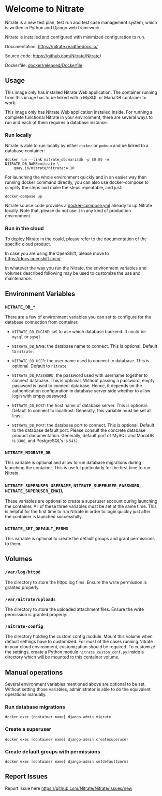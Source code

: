 # Welcome to Nitrate

Nitrate is a new test plan, test run and test case management system, which is
written in Python and Django web framework.

Nitrate is installed and configured with minimized configuration to run.

Documentation: https://nitrate.readthedocs.io/

Source code: https://github.com/Nitrate/Nitrate/

Dockerfile: [docker/released/Dockerfile][]

## Usage

This image only has installed Nitrate Web application. The container running
from this image has to be linked with a MySQL or MariaDB container to work.

This image only has Nitrate Web application installed inside. For running a
complete functional Nitrate in your environment, there are several ways to run
and each of them requires a database instance.

### Run locally

Nitrate is able to run locally by either `docker` or `podman` and be linked to a
database container:

```
docker run --link nitrate_db:mariadb -p 80:80 -e NITRATE_DB_NAME=nitrate \
    quay.io/nitrate/nitrate:4.10
```

For launching the whole environment quickly and in an easier way than running
docker command directly, you can also use docker-compose to simplify the steps
and make the steps repeatable, and just:

```
docker-compose up
```

Nitrate source code provides a [docker-compose.yml][] already to up Nitrate
locally. Note that, please do not use it in any kind of production environment.

### Run in the cloud

To deploy Nitrate in the could, please refer to the documentation of the
specific cloud product.

In case you are using the OpenShift, please move to https://docs.openshift.com/.

In whatever the way you run the Nitrate, the environment variables and volumes
described following may be used to customize the use and maintenance.

## Environment Variables

### `NITRATE_DB_*`

There are a few of environment variables you can set to configure for the
database connection from container.

- `NITRATE_DB_ENGINE`: set to use which database backend. It could be `mysql` or
`pgsql`.

- `NITRATE_DB_NAME`: the database name to connect. This is optional. Default to
`nitrate`.

- `NITRATE_DB_USER`: the user name used to connect to database. This is optional.
Default to `nitrate`.

- `NITRATE_DB_PASSWORD`: the password used with username together to connect
database. This is optional. Without passing a password, empty password is
used to connect database. Hence, it depends on the authentication
configuration in database server side whether to allow login with empty
password.

- `NITRATE_DB_HOST`: the host name of database server. This is optional. Default
to connect to localhost. Generally, this variable must be set at least.

- `NITRATE_DB_PORT`: the database port to connect. This is optional. Default to
the database default port. Please consult the concrete database product
documentation. Generally, default port of MySQL and MariaDB is `3306`, and
PostgreSQL's is `5432`.

### `NITRATE_MIGRATE_DB`

This variable is optional and allow to run database migrations during launching
the container. This is useful particularly for the first time to run Nitrate.

### `NITRATE_SUPERUSER_USERNAME`, `NITRATE_SUPERUSER_PASSWORD`, `NITRATE_SUPERUSER_EMAIL`

These variables are optional to create a superuser account during launching the
container. All of these three variables must be set at the same time. This is
helpful for the first time to run Nitrate in order to login quickly just after
the container is launched successfully.

### `NITRATE_SET_DEFAULT_PERMS`

This variable is optional to create the default groups and grant permissions to
them.

## Volumes

### `/var/log/httpd`

The directory to store the httpd log files. Ensure the write permission is
granted properly.

### `/var/nitrate/uploads`

The directory to store the uploaded attachment files. Ensure the write
permission is granted properly.

### `/nitrate-config`

The directory holding the custom config module. Mount this volume when default
settings have to customized. For most of the cases running Nitrate in your cloud
environment, customization should be required. To customize the settings, create
a Python module `nitrate_custom_conf.py` inside a directory which will be
mounted to this container volume.

## Manual operations

Several environment variables mentioned above are optional to be set. Without
setting those variables, administrator is able to do the equivalent operations
manually.

### Run database migrations

```
docker exec [container name] django-admin migrate
```

### Create a superuser

```
docker exec [container name] django-admin createsuperuser
```

### Create default groups with permissions

```
docker exec [container name] django-admin setdefaultperms
```

## Report Issues

Report issue here https://github.com/Nitrate/Nitrate/issues/new

[docker/released/Dockerfile]: https://github.com/Nitrate/Nitrate/tree/develop/docker/released/Dockerfile
[docker-compose.yml]: https://github.com/Nitrate/Nitrate/blob/develop/docker-compose.yml